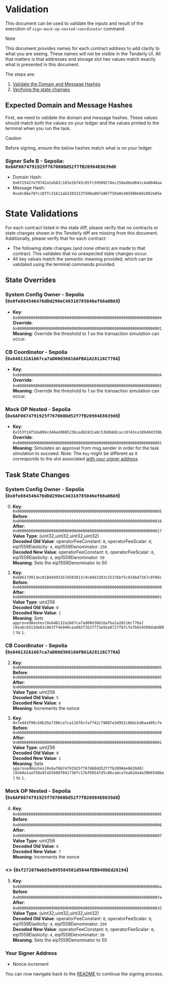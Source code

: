 # Validation

This document can be used to validate the inputs and result of the execution of `sign-mock-op-nested-coordinator` command.

> [!NOTE]
>
> This document provides names for each contract address to add clarity to what you are seeing. These names will not be visible in the Tenderly UI. All that matters is that addresses and storage slot hex values match exactly what is presented in this document.

The steps are:

1. [Validate the Domain and Message Hashes](#expected-domain-and-message-hashes)
2. [Verifying the state changes](#state-changes)

## Expected Domain and Message Hashes

First, we need to validate the domain and message hashes. These values should match both the values on your ledger and the values printed to the terminal when you run the task.

> [!CAUTION]
>
> Before signing, ensure the below hashes match what is on your ledger.
>
> ### Signer Safe B - Sepolia: `0x6AF0674791925f767060Dd52f7fB20984E8639d8`
>
> - Domain Hash: `0x6f25427e79742a1eb82c103e2bf43c85fc59509274ec258ad6ed841c4a0048aa`
> - Message Hash: `0xa9c8be78fc18ffc31611ab3383313f508a807a96ff50a0e385980e681092e05e`

# State Validations

For each contract listed in the state diff, please verify that no contracts or state changes shown in the Tenderly diff are missing from this document. Additionally, please verify that for each contract:

- The following state changes (and none others) are made to that contract. This validates that no unexpected state changes occur.
- All key values match the semantic meaning provided, which can be validated using the terminal commands provided.

## State Overrides

### System Config Owner - Sepolia (`0x0fe884546476dDd290eC46318785046ef68a0BA9`)

- **Key**: `0x0000000000000000000000000000000000000000000000000000000000000004` <br/>
  **Override**: `0x0000000000000000000000000000000000000000000000000000000000000001` <br/>
  **Meaning**: Override the threshold to 1 so the transaction simulation can occur.

### CB Coordinator - Sepolia (`0x646132A1667ca7aD00d36616AFBA1A28116C770A`)

- **Key**: `0x0000000000000000000000000000000000000000000000000000000000000004` <br/>
  **Override**: `0x0000000000000000000000000000000000000000000000000000000000000001` <br/>
  **Meaning**: Override the threshold to 1 so the transaction simulation can occur.

### Mock OP Nested - Sepolia (`0x6AF0674791925f767060Dd52f7fB20984E8639d8`)

- **Key**: `0x553f24f5da896cd48edd08523bced82431a0c53b0bb8cacc0743ce10948d338b` <br/>
  **Override**: `0x0000000000000000000000000000000000000000000000000000000000000001` <br/>
  **Meaning**: Simulates an approval from msg.sender in order for the task simulation to succeed. Note: The `Key` might be different as it corresponds to the slot associated [with your signer address](https://github.com/safe-global/safe-smart-account/blob/main/contracts/Safe.sol#L69).
  
## Task State Changes

### System Config Owner - Sepolia (`0x0fe884546476dDd290eC46318785046ef68a0BA9`)

0. **Key**: `0x0000000000000000000000000000000000000000000000000000000000000005` <br/>
   **Before**: `0x0000000000000000000000000000000000000000000000000000000000000016` <br/>
   **After**: `0x0000000000000000000000000000000000000000000000000000000000000017` <br/>
   **Value Type**: (uint32,uint32,uint32,uint32) <br/>
   **Decoded Old Value**: operatorFeeConstant: `0`, operatorFeeScalar: `0`, eip1559Elasticity: `4`, eip1559Denominator: `250` <br/>
   **Decoded New Value**: operatorFeeConstant: `0`, operatorFeeScalar: `0`, eip1559Elasticity: `4`, eip1559Denominator: `50` <br/>
   **Meaning**: Sets the eip1559Denominator to 50 <br/>

1. **Key**: `0xb8617d913ec0184dd931b7d503813c9c8463303c5537bbf5c834bd7267c0f86c` <br/>
   **Before**: `0x0000000000000000000000000000000000000000000000000000000000000000` <br/>
   **After**: `0x0000000000000000000000000000000000000000000000000000000000000001` <br/>
   **Value Type**: uint256 <br/>
   **Decoded Old Value**: `0` <br/>
   **Decoded New Value**: `1` <br/>
   **Meaning**: Sets `approvedHashes[0x646132a1667ca7ad00d36616afba1a28116c770a][0xa6c9313de83c063ff4e940cea082f3527ff3e92e8727fbfcfefb654509dabd08]` to `1`. <br/>

### CB Coordinator - Sepolia (`0x646132A1667ca7aD00d36616AFBA1A28116C770A`)

2. **Key**: `0x0000000000000000000000000000000000000000000000000000000000000005` <br/>
   **Before**: `0x0000000000000000000000000000000000000000000000000000000000000005` <br/>
   **After**: `0x0000000000000000000000000000000000000000000000000000000000000006` <br/>
   **Value Type**: uint256 <br/>
   **Decoded Old Value**: `5` <br/>
   **Decoded New Value**: `6` <br/>
   **Meaning**: Increments the nonce <br/>

3. **Key**: `0x7e443f90c58b35e7206ca7ca116f6cfaf742c79887e3d952c80dcbd0aa405cfe` <br/>
   **Before**: `0x0000000000000000000000000000000000000000000000000000000000000000` <br/>
   **After**: `0x0000000000000000000000000000000000000000000000000000000000000001` <br/>
   **Value Type**: uint256 <br/>
   **Decoded Old Value**: `0` <br/>
   **Decoded New Value**: `1` <br/>
   **Meaning**: Sets `approvedHashes[0x6af0674791925f767060dd52f7fb20984e8639d8][0xb0a1aaf50a97a55b80f041736fc17bf69547d5c06cadca7ea62da4a3966548be]` to `1`. <br/>

### Mock OP Nested - Sepolia (`0x6AF0674791925f767060Dd52f7fB20984E8639d8`)

4. **Key**: `0x0000000000000000000000000000000000000000000000000000000000000005` <br/>
   **Before**: `0x0000000000000000000000000000000000000000000000000000000000000006` <br/>
   **After**: `0x0000000000000000000000000000000000000000000000000000000000000007` <br/>
   **Value Type**: uint256 <br/>
   **Decoded Old Value**: `6` <br/>
   **Decoded New Value**: `7` <br/>
   **Meaning**: Increments the nonce <br/>

### <<ContractName>> (`0xf272670eb55e895584501d564AfEB048bEd26194`)

5. **Key**: `0x000000000000000000000000000000000000000000000000000000000000006a` <br/>
   **Before**: `0x00000000000000000000000000000000000000000000000000000004000000fa` <br/>
   **After**: `0x0000000000000000000000000000000000000000000000000000000400000032` <br/>
   **Value Type**: (uint32,uint32,uint32,uint32) <br/>
   **Decoded Old Value**: operatorFeeConstant: `0`, operatorFeeScalar: `0`, eip1559Elasticity: `4`, eip1559Denominator: `250` <br/>
   **Decoded New Value**: operatorFeeConstant: `0`, operatorFeeScalar: `0`, eip1559Elasticity: `4`, eip1559Denominator: `50` <br/>
   **Meaning**: Sets the eip1559Denominator to 50 <br/>

### Your Signer Address

- Nonce increment

You can now navigate back to the [README](../README.md#43-extract-the-domain-hash-and-the-message-hash-to-approve) to continue the signing process.
